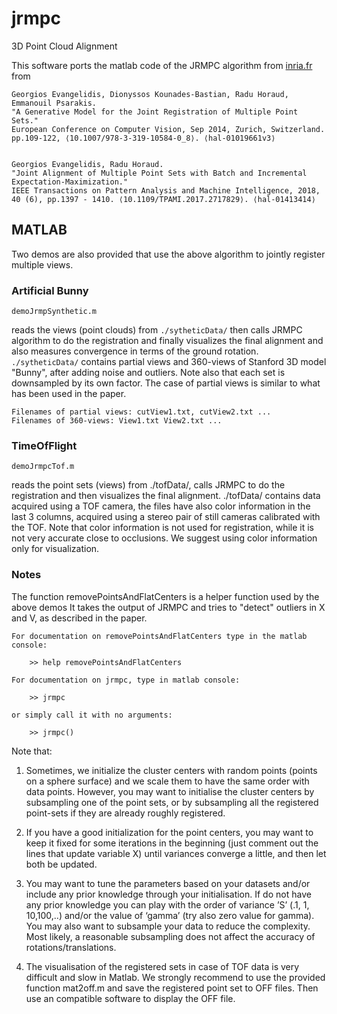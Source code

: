 # jrmpc
3D Point Cloud Alignment


This software ports the matlab code of the JRMPC algorithm from [inria.fr](https://team.inria.fr/perception/research/jrmpc/) from

```
Georgios Evangelidis, Dionyssos Kounades-Bastian, Radu Horaud, Emmanouil Psarakis. 
"A Generative Model for the Joint Registration of Multiple Point Sets."
European Conference on Computer Vision, Sep 2014, Zurich, Switzerland. 
pp.109-122, ⟨10.1007/978-3-319-10584-0_8⟩. ⟨hal-01019661v3⟩


Georgios Evangelidis, Radu Horaud. 
"Joint Alignment of Multiple Point Sets with Batch and Incremental Expectation-Maximization."
IEEE Transactions on Pattern Analysis and Machine Intelligence, 2018, 
40 (6), pp.1397 - 1410. ⟨10.1109/TPAMI.2017.2717829⟩. ⟨hal-01413414⟩
```

## MATLAB

Two demos are also provided that use the above algorithm to jointly register multiple views.

### Artificial Bunny

```
demoJrmpSynthetic.m
```

reads the views (point clouds) from `./sytheticData/` then
calls JRMPC algorithm to do the registration and finally visualizes the final alignment
and also measures convergence in terms of the ground rotation. 
`./sytheticData/` contains partial views and 360-views of Stanford 3D model 
"Bunny", after adding noise and outliers. Note also that each set is downsampled 
by its own factor. The case of partial views is similar to what has been used in 
the paper. 

```
Filenames of partial views: cutView1.txt, cutView2.txt ...
Filenames of 360-views: View1.txt View2.txt ...
```

### TimeOfFlight

```
demoJrmpcTof.m
``` 

reads the point sets (views) from ./tofData/, calls JRMPC to do the registration
and then visualizes the final alignment. ./tofData/ contains data acquired using a TOF camera,
the files have also color information in the last 3 columns, acquired using a stereo pair of
still cameras calibrated with the TOF. Note that color information is not used for registration, 
while it is not very accurate close to occlusions. We suggest using color information
only for visualization.

### Notes

The function removePointsAndFlatCenters is a helper function used by the above demos
It takes the output of JRMPC and tries to "detect" outliers in X and V, as described in the
paper.

```
For documentation on removePointsAndFlatCenters type in the matlab console:

    >> help removePointsAndFlatCenters

For documentation on jrmpc, type in matlab console:

    >> jrmpc

or simply call it with no arguments:

    >> jrmpc()
```    


Note that:

1) Sometimes, we initialize the cluster centers with random points (points on a sphere surface) 
and we scale them to have the same order with data points. However, you may want 
to initialise the cluster centers by subsampling one of the point sets, 
or by subsampling all the registered point-sets if they are already roughly registered. 

2) If you have a good initialization for the point centers, 
you may want to keep it fixed for some iterations in the beginning (just comment out the 
lines that update variable X) until variances converge a little, 
and then let both be updated. 

3) You may want to tune the parameters based on your datasets and/or include any prior knowledge
through your initialisation. 
If do not have any prior knowledge you can play with the order of variance ’S’ (.1, 1, 10,100,..) 
and/or the value of ‘gamma’ (try also zero value for gamma). 
You may also want to subsample your data to reduce the complexity. 
Most likely, a reasonable subsampling does not affect the accuracy of rotations/translations.

4) The visualisation of the registered sets in case of TOF data is very difficult and slow in Matlab. 
We strongly recommend to use the provided function mat2off.m and save the 
registered point set to OFF files. Then use an compatible software to display the OFF file.